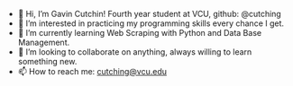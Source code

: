 - 👋 Hi, I’m Gavin Cutchin! Fourth year student at VCU, github: @cutching
- 👀 I’m interested in practicing my programming skills every chance I get.
- 🌱 I’m currently learning Web Scraping with Python and Data Base Management.
- 🤔 I’m looking to collaborate on anything, always willing to learn something new.
- 📫 How to reach me: cutching@vcu.edu

<!---
cutching/cutching is a ✨ special ✨ repository because its `README.md` (this file) appears on your GitHub profile.
You can click the Preview link to take a look at your changes.
--->
